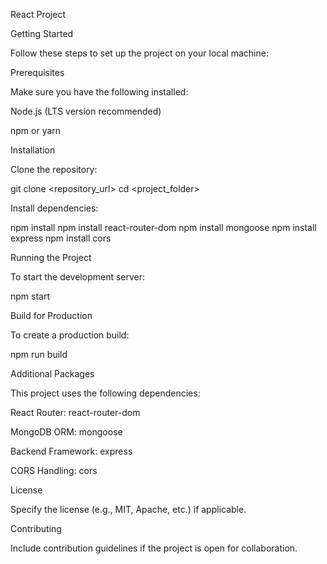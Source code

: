 React Project

Getting Started

Follow these steps to set up the project on your local machine:

Prerequisites

Make sure you have the following installed:

Node.js (LTS version recommended)

npm or yarn

Installation

Clone the repository:

git clone <repository_url>
cd <project_folder>

Install dependencies:

npm install
npm install react-router-dom
npm install mongoose
npm install express
npm install cors

Running the Project

To start the development server:

npm start

Build for Production

To create a production build:

npm run build

Additional Packages

This project uses the following dependencies:

React Router: react-router-dom

MongoDB ORM: mongoose

Backend Framework: express

CORS Handling: cors

License

Specify the license (e.g., MIT, Apache, etc.) if applicable.

Contributing

Include contribution guidelines if the project is open for collaboration.
